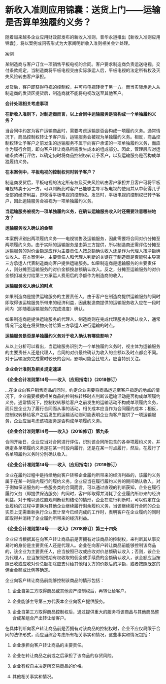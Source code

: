 # 新收入准则应用锦囊：送货上门——运输是否算单独履约义务？

随着越来越多企业应用财政部发布的新收入准则，普华永道推出【新收入准则应用锦囊】，将以案例或问答形式为大家阐明新收入准则相关会计处理。

案例

某制造商与客户订立一项销售平板电视的合同。客户要求制造商负责运送电视。交付条款规定，当制造商将平板电视交由实际承运人后，平板电视的法定所有权及灭失风险转由客户承担。

发货后，客户即获得电视的控制权，并可将电视转卖于另一方。而当实际承运人从制造商的发货区提货后，制造商就不能将电视改送至其他客户。

**会计处理相关考虑事项**

**在新收入准则下，对制造商而言，以上合同中运输服务是否构成一个单独履约义务？**

当合同中约定为客户运输商品时，需要考虑运输是否会构成一项履约义务。通常情况下，商品控制权转让予客户后，运输服务会被视为单独履约义务。相反，商品控制权转让予客户之前发生的运输服务不属于向客户承诺的一项单独履约义务，而应作为履行合同，即向客户转让商品所需发生成本的组成部分。因此，管理层应对运输条款进行评估，以确定何时将商品控制权转让予客户，以及运输服务是否构成单独履约义务。

**在本案例中，平板电视的控制权何时转予客户？**

制造商发货后，平板电视的法定所有权及灭失风险转由客户承担并且客户可将平板电视转卖于另一方，可以判断此时客户已能够主导平板电视的使用并从中获得几乎全部的经济利益，即获得平板电视的控制权。发货时，平板电视的控制权已转予客户，因此运输服务会被视为一项单独履约义务。

**当运输服务被视为一项单独履约义务，在确认运输服务收入时还需要注意哪些地方？**

**运输服务收入确认的金额**

本案例识别出两项履约义务——电视销售及运输服务，因此需要将合同对价分摊至两项履约义务。由于实际的运输服务是由第三方提供，所以制造商还需评估分摊至运输服务的对价金额是应作为主要责任人按总额确认收入还是作为代理人按净额确认收入。在本案例中，主要责任人和代理人判断的关键在于制造商是否能够主导第三方承运人代表制造商向客户提供运输服务。如果制造商是运输服务的主要责任人，则分摊至运输服务的对价金额按总额确认收入。反之，分摊至运输服务的对价金额扣减支付给第三方承运人费用后的净额作为制造商的收入。

**运输服务收入确认的时点**  

如果制造商是提供运输服务的主要责任人，由于客户在制造商提供运输服务的同时即取得该运输服务所带来的经济利益，因此制造商提供的运输服务收入应在一段时间内（即随着运输服务的完成进度）确认。

如果制造商是提供运输服务的代理人，制造商则在完成代理服务时确认收入，通常情况下这是在将货物交付给第三方承运人进行运输的时点。

**运输服务是否是单独履约义务对于收入确认有哪些影响？**

从以上分析可以看出，当运输服务识别为一个单独履约义务时，视主体为运输服务的主要责任人还是代理人，合同的对价最终确认为收入的金额以及时点都会不同。对于运输服务完成需时较长的合同，影响可能会比较大，应当特别关注。

**企业会计准则及相关规定速递**

**《企业会计准则第14号——收入（应用指南）》（2018修订）**

…在企业向客户销售商品的同时，约定企业需要将商品运送至客户指定的地点的情况下，企业需要根据相关商品的控制权转移时点判断该运输活动是否构成单项履约义务。通常情况下，控制权转移给客户之前发生的运输活动不构成单项履约义务，而只是企业为了履行合同而从事的活动，相关成本应当作为合同履约成本；相反，控制权转移给客户之后发生的运输活动则可能表明企业向客户提供了一项运输服务，企业应当考虑该项服务是否构成单项履约义务。

**《企业会计准则第14号——收入》（2018修订）第九条**

合同开始日，企业应当对合同进行评估，识别该合同所包含的各单项履约义务。并确定各单项履约义务是在某一时段内履行，还是在某一时点履行，然后，在履行了各单项履约义务时分别确认收入。

**《企业会计准则第14号——收入（应用指南）》（2018修订）**

企业在履约过程中是持续地向客户转移企业履约所带来的经济利益的，该履约义务属于在某一时段内履行的履约义务，企业应当在履行履约义务的期间确认收入。对于例如保洁服务的一些服务类的合同而言，可以通过直观的判断获知，企业在履行履约义务（即提供保洁服务）的同时，客户即取得并消耗了企业履约所带来的经济利益。对于难以通过直观判断获知结论的情形，企业在进行判断时，可以假定在企业履约的过程中更换为其他企业继续履行剩余履约义务，当该继续履行合同的企业实质上无需重新执行企业累计至今已经完成的工作时，表明客户在企业履约的同时即取得并消耗了企业履约所带来的经济利益。

**《企业会计准则第14号——收入》（2018修订）第三十四条**

企业应当根据其在向客户转让商品前是否拥有对该商品的控制权，来判断其从事交易时的身份是主要责任人还是代理人。企业在向客户转让商品前能够控制该商品的，该企业为主要责任人，应当按照已收或应收对价总额确认收入；否则，该企业为代理人，应当按照预期有权收取的佣金或手续费的金额确认收入，该金额应当按照已收或应收对价总额扣除应支付给其他相关方的价款后的净额，或者按照既定的佣金金额或比例等确定。

企业向客户转让商品前能够控制该商品的情形包括：

1.  企业自第三方取得商品或其他资产控制权后，再转让给客户。
    
2.  企业能够主导第三方代表本企业向客户提供服务。
    
3.  企业自第三方取得商品控制权后，通过提供重大的服务将该商品与其他商品整合成某组合产出转让给客户。  
 
在具体判断向客户转让商品前是否拥有对该商品的控制权时，企业不应仅局限于合同的法律形式，而应当综合考虑所有相关事实和情况，这些事实和情况包括：

1.  企业承担向客户转让商品的主要责任。
    
2.  企业在转让商品之前或之后承担了该商品的存货风险。
    
3.  企业有权自主决定所交易商品的价格。
    
4.  其他相关事实和情况。